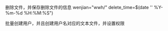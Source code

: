 删除文件，并保存删除文件的信息
wenjian="wwh/"
delete_time=$(date '' %Y-%m-%d %H:%M:%S")

批量创建用户，并且创建用户名对应的文本文件，并设置权限
